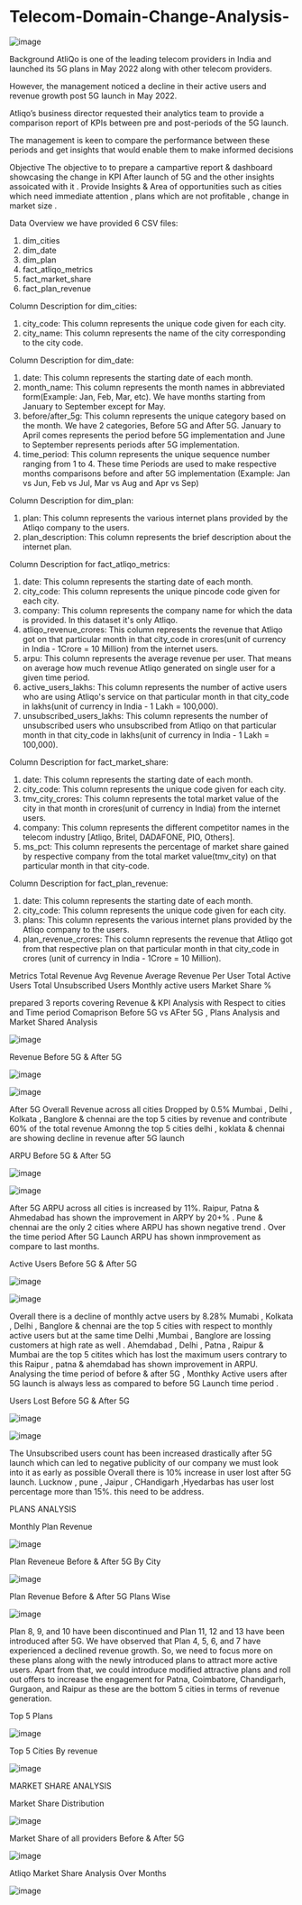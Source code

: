 # Telecom-Domain-Change-Analysis-
![image](https://github.com/user-attachments/assets/cb9066c2-4f10-4c87-94cb-d228cdb360fd)


Background 
AtliQo is one of the leading telecom providers in India and launched its 5G plans in May 2022 along with other telecom providers.

However, the management noticed a decline in their active users and revenue growth post 5G launch in May 2022. 

Atliqo’s business director requested their analytics team to provide a comparison report of KPIs between pre and post-periods of the 5G launch.

The management is keen to compare the performance between these periods and get insights that would enable them to make informed decisions


Objective 
The objective to to prepare a campartive report & dashboard showcasing the change in KPI After launch of  5G and the other insights assoicated with it .
Provide Insights & Area of opportunities such as cities which need immediate attention , plans which are not profitable , change in market size .

Data Overview 
we have provided 6 CSV files:
1. dim_cities
2. dim_date
3. dim_plan
4. fact_atliqo_metrics
5. fact_market_share
6. fact_plan_revenue



Column Description for dim_cities:
1. city_code: This column represents the unique code given for each city.
2. city_name: This column represents the name of the city corresponding to the city code.



Column Description for dim_date:
1. date: This column represents the starting date of each month. 
2. month_name: This column represents the month names in abbreviated form(Example: Jan, Feb, Mar, etc). We have months starting from January to September except for May.
3. before/after_5g: This column represents the unique category based on the month. We have 2 categories, Before 5G and After 5G. January to April comes represents the period before 5G implementation and June to September represents periods after 5G implementation.
4. time_period: This column represents the unique sequence number ranging from 1 to 4. These time Periods are used to make respective months comparisons before and after 5G implementation (Example: Jan vs Jun, Feb vs Jul, Mar vs Aug and Apr vs Sep)




Column Description for dim_plan:
1. plan: This column represents the various internet plans provided by the Atliqo company to the users. 
2. plan_description: This column represents the brief description about the internet plan.



Column Description for fact_atliqo_metrics:
1. date: This column represents the starting date of each month.
2. city_code: This column represents the unique pincode code given for each city.
3. company: This column represents the company name for which the data is provided. In this dataset it's only Atliqo. 
4. atliqo_revenue_crores: This column represents the revenue that Atliqo got on that particular month in that city_code in crores(unit of currency in India - 1Crore = 10 Million) from the internet users. 
5. arpu: This column represents the average revenue per user. That means on average how much revenue Atliqo generated on single user for a given time period.
6. active_users_lakhs: This column represents the number of active users who are using Atliqo's service on that particular month in that city_code in lakhs(unit of currency in India - 1 Lakh = 100,000).
7. unsubscribed_users_lakhs: This column represents the number of unsubscribed users who unsubscribed from Atliqo on that particular month in that city_code in lakhs(unit of currency in India - 1 Lakh = 100,000). 




Column Description for fact_market_share:
1. date: This column represents the starting date of each month.
2. city_code: This column represents the unique code given for each city.
3. tmv_city_crores: This column represents the total market value of the city in that month in crores(unit of currency in India) from the internet users. 
4. company: This column represents the different competitor names in the telecom industry [Atliqo, Britel, DADAFONE, PIO, Others].
5. ms_pct: This column represents the percentage of market share gained by respective company from the total market value(tmv_city) on that particular month in that city-code. 




Column Description for fact_plan_revenue:
1. date: This column represents the starting date of each month.
2. city_code: This column represents the unique code given for each city.
3. plans: This column represents the various internet plans provided by the Atliqo company to the users.
4. plan_revenue_crores: This column represents the revenue that Atliqo got from that respective plan on that particular month in that city_code in crores (unit of currency in India - 1Crore = 10 Million).


Metrics 
Total Revenue
Avg Revenue 
Average Revenue Per User
Total Active Users 
Total Unsubscribed Users
Monthly active users
Market Share %

prepared 3 reports covering Revenue & KPI Analysis with Respect to cities and Time period Comaprison Before 5G vs AFter 5G  , Plans Analysis and Market Shared Analysis

![image](https://github.com/user-attachments/assets/6d87a455-672c-41bb-99d1-7c840bd71d76)


Revenue Before 5G & After 5G 

![image](https://github.com/user-attachments/assets/660d4e95-ebc3-4ad1-84e1-d27fb3943625)

![image](https://github.com/user-attachments/assets/bbd92cf3-af7c-4fcf-8186-722af1b4379d)

After 5G Overall Revenue across all cities Dropped by 0.5% 
Mumbai , Delhi , Kolkata , Banglore & chennai are the top  5 cities by revenue and contribute 60% of the total revenue 
Amonng the top 5 cities delhi , koklata & chennai are showing decline in revenue after 5G launch 


ARPU Before 5G & After 5G 

![image](https://github.com/user-attachments/assets/d47dc5e0-dc0a-49b7-ab2a-d4ae980bb0ce)


![image](https://github.com/user-attachments/assets/64af0eab-325e-4add-85b0-f3b430b64b68)

After 5G ARPU  across all cities is increased by 11%.
Raipur, Patna & Ahmedabad has shown the improvement in ARPY by 20+% .
Pune & chennai are the only 2 cities where ARPU has shown negative trend .
Over the time period After 5G Launch ARPU has shown inmprovement as compare to last months.

Active Users Before 5G  & After 5G

![image](https://github.com/user-attachments/assets/f01ee136-2309-4bee-a92d-fcda1ec7631f)

![image](https://github.com/user-attachments/assets/fceb6f78-6b46-4ff3-97ed-c68c609a160f)

Overall there is a decline of monthly actve users by 8.28%
Mumabi , Kolkata , Delhi , Banglore & chennai are the top 5 cities with respect to monthly active users but at the same time Delhi  ,Mumbai , Banglore are lossing customers at high rate as well .
Ahemdabad , Delhi , Patna , Raipur & Mumbai are the top 5 citites which has lost the maximum users contrary to this  Raipur , patna & ahemdabad has shown improvement in ARPU.
Analysing the time period of before & after 5G , Monthky Active users after 5G launch is always less as compared to before 5G Launch time period .

Users Lost Before 5G & After 5G 

![image](https://github.com/user-attachments/assets/7ac0fe08-23e7-49b2-baf7-a00d8a91c681)

![image](https://github.com/user-attachments/assets/25620774-f680-4dd3-ada8-aedbefa6e7dc)

The Unsubscribed users count has been increased drastically after 5G launch which can led to negative publicity of our company we must look into it as early as possible
Overall there is 10% increase in user lost after 5G launch.
Lucknow , pune , Jaipur , CHandigarh ,Hyedarbas has user lost percentage more than 15%. this need to be address.



PLANS ANALYSIS 

Monthly Plan Revenue 

![image](https://github.com/user-attachments/assets/4fe32116-9c55-4bc9-b98b-e608b18a243b)


Plan Reveneue Before & After 5G By City 

![image](https://github.com/user-attachments/assets/5e50b905-f62e-4677-b02f-d0ea63de1db0)

Plan Revenue Before & After 5G Plans Wise

![image](https://github.com/user-attachments/assets/385bc698-48de-4eeb-9901-181cda01d0a3)

Plan 8, 9, and 10 have been discontinued and Plan 11, 12 and 13 have been introduced after 5G. We have observed that Plan 4, 5, 6, and 7 have experienced a declined revenue growth. So, we need to focus more on these plans along with the newly introduced plans to attract more active users. 
Apart from that, we could introduce modified attractive plans and roll out offers to increase the engagement for Patna, Coimbatore, Chandigarh, Gurgaon, and Raipur as these are the bottom 5 cities in terms of revenue generation.


Top 5 Plans 

![image](https://github.com/user-attachments/assets/7d468fc6-da4a-4b29-9367-8b2839499fc5)

Top 5 Cities By revenue 

![image](https://github.com/user-attachments/assets/170e56d2-4b67-4821-96af-9e33f47d9569)


MARKET SHARE ANALYSIS 

Market Share Distribution 

![image](https://github.com/user-attachments/assets/8b50da75-0e19-4a70-85c5-738665a5922b)


Market Share of all providers Before & After 5G

![image](https://github.com/user-attachments/assets/159ef4f4-85bd-4141-8ea7-96429d35cbcd)

Atliqo Market Share Analysis Over Months 

![image](https://github.com/user-attachments/assets/479c463d-b38f-42a9-9b9d-9e50246fc62e)











































